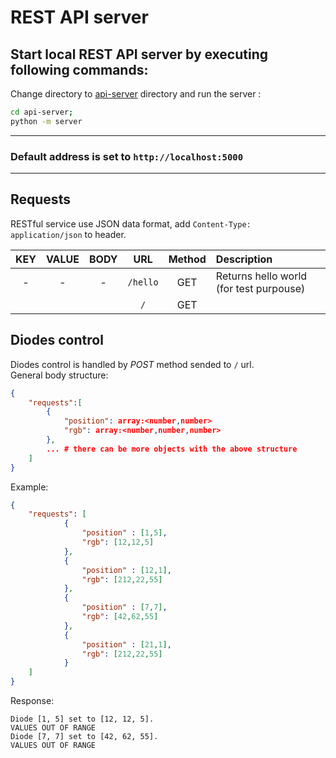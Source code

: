 REST API server
====


## Start local REST API server by executing following commands:
Change directory to [api-server](/api-server) directory and run the server :
```bash
cd api-server;
python -m server
```
---
### Default address is set to `http://localhost:5000`

---
Requests
---
RESTful service use JSON  data format, add `Content-Type: application/json` to header.

| KEY        | VALUE  | BODY | URL  | Method | Description | 
| :---------:| :-----:| :---:| :---:| :-----:|:-----------|
| -     | -  | - |`/hello`| GET| Returns hello world (for test purpouse)|
| || |`/`| GET |

Diodes control
--

Diodes control is handled by *POST* method sended to `/` url.</br>
General body structure:
```json
{
    "requests":[
        {
            "position": array:<number,number>
            "rgb": array:<number,number,number>
        },
        ... # there can be more objects with the above structure
    ]
}
```


Example:
```json
{
    "requests": [
            {
                "position" : [1,5],
                "rgb": [12,12,5]
            },
            {
                "position" : [12,1],
                "rgb": [212,22,55]
            },
            {
                "position" : [7,7],
                "rgb": [42,62,55]
            },
            {
                "position" : [21,1],
                "rgb": [212,22,55]
            }
    ]
}
```
Response: 
```
Diode [1, 5] set to [12, 12, 5].
VALUES OUT OF RANGE
Diode [7, 7] set to [42, 62, 55].
VALUES OUT OF RANGE
```
